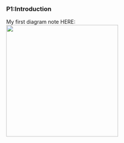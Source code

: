 ### P1:Introduction
My first diagram note HERE:<br/>
<img width="300" height="300" src="https://raw.githubusercontent.com/lakerschampions/Road-of-NLP/master/Images/NLP%20Level.jpg"/>
